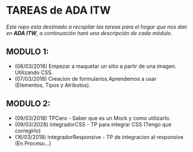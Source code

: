 TAREAS de ADA ITW
=================

*Este repo esta destinado a recopilar las tareas para el hogar que nos dan en __ADA ITW__, a continuación haré una descripción de cada módulo.*


## MODULO 1:

+ (06/03/2018) Empezar a maquetar un sitio a partir de una imagen. Utilizando CSS.
+ (07/03/2018) Creacion de formularios.Aprendemos a usar <form> (Elementos, Tipos y Atributos).

## MODULO 2:
+ (09/03/2018) TPCero - Saber que es un Mock y como utilizarlo.
+ (09/03/2028) integradorCSS - TP para integrar CSS (Tengo que corregirlo)
+ (16/03/2018) integradorResponsive - TP de integracion al responsive (En Proceso...)
